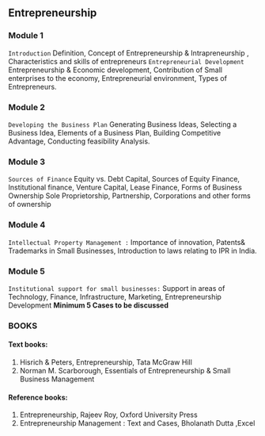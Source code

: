 ## Entrepreneurship

### Module 1 
`Introduction`
Definition, Concept of Entrepreneurship & Intrapreneurship , Characteristics and skills of
entrepreneurs
`Entrepreneurial Development`
Entrepreneurship & Economic development, Contribution of Small enterprises to the
economy, Entrepreneurial environment, Types of Entrepreneurs.

### Module 2
`Developing the Business Plan`
Generating Business Ideas, Selecting a Business Idea, Elements of a Business Plan,
Building Competitive Advantage, Conducting feasibility Analysis.

### Module 3
`Sources of Finance`
Equity vs. Debt Capital, Sources of Equity Finance, Institutional finance, Venture
Capital, Lease Finance,
Forms of Business Ownership
Sole Proprietorship, Partnership, Corporations and other forms of ownership

### Module 4
`Intellectual Property Management :`
Importance of innovation, Patents& Trademarks in Small Businesses, Introduction to
laws relating to IPR in India.

### Module 5
`Institutional support for small businesses:`
Support in areas of Technology, Finance, Infrastructure, Marketing,
Entrepreneurship Development
**Minimum 5 Cases to be discussed**


### BOOKS

#### Text books:
1. Hisrich & Peters, Entrepreneurship, Tata McGraw Hill
2. Norman M. Scarborough, Essentials of Entrepreneurship & Small Business
Management

#### Reference books:
1. Entrepreneurship, Rajeev Roy, Oxford University Press
2. Entrepreneurship Management : Text and Cases, Bholanath Dutta ,Excel